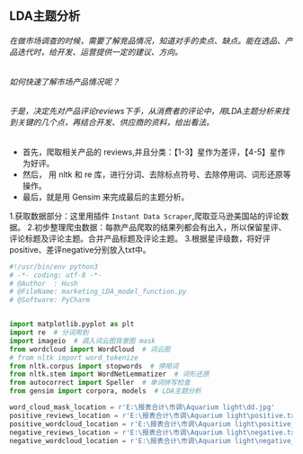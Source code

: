 ## LDA主题分析
###### 在做市场调查的时候，需要了解竞品情况，知道对手的卖点、缺点。能在选品、产品迭代时，给开发、运营提供一定的建议、方向。
###### 如何快速了解市场产品情况呢？
###### 于是，决定先对产品评论reviews下手，从消费者的评论中，用LDA主题分析来找到关键的几个点，再结合开发、供应商的资料，给出看法。
- 首先，爬取相关产品的 reviews,并且分类：【1-3】星作为差评，【4-5】星作为好评。
- 然后， 用 nltk 和 re 库，进行分词、去除标点符号、去除停用词、词形还原等操作。
- 最后，就是用 Gensim 来完成最后的主题分析。

1.获取数据部分：这里用插件 `Instant Data Scraper`,爬取亚马逊美国站的评论数据。
2.初步整理爬虫数据：每款产品爬取的结果列都会有出入，所以保留星评、评论标题及评论主题。合并产品标题及评论主题。
3.根据星评级数，将好评positive、差评negative分别放入txt中。
```python
#!/usr/bin/env python3
# -*- coding: utf-8 -*-
# @Author  : Hush
# @FileName: marketing_LDA_model_function.py
# @Software: PyCharm


import matplotlib.pyplot as plt
import re  # 分词用到
import imageio  # 调入词云图背景图 mask
from wordcloud import WordCloud  # 词云图
# from nltk import word_tokenize
from nltk.corpus import stopwords  # 停用词
from nltk.stem import WordNetLemmatizer  # 词形还原
from autocorrect import Speller  # 单词拼写检查
from gensim import corpora, models  # LDA主题分析

word_cloud_mask_location = r'E:\报表合计\市调\Aquarium light\dd.jpg'
positive_reviews_location = r'E:\报表合计\市调\Aquarium light\positive.txt'
positive_wordcloud_location = r'E:\报表合计\市调\Aquarium light\positive_cloud.png'
negative_reviews_location = r'E:\报表合计\市调\Aquarium light\negative.txt'
negative_wordcloud_location = r'E:\报表合计\市调\Aquarium light\negative_cloud.png'
```




